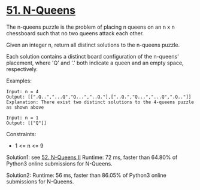 # [51. N-Queens](https://leetcode.com/problems/n-queens/)

The n-queens puzzle is the problem of placing n queens on an n x n chessboard such that no two queens attack each other.

Given an integer n, return all distinct solutions to the n-queens puzzle.

Each solution contains a distinct board configuration of the n-queens' placement, where 'Q' and '.' both indicate a queen and an empty space, respectively.

Examples:

```
Input: n = 4
Output: [[".Q..","...Q","Q...","..Q."],["..Q.","Q...","...Q",".Q.."]]
Explanation: There exist two distinct solutions to the 4-queens puzzle as shown above

Input: n = 1
Output: [["Q"]]
```

Constraints:

- 1 <= n <= 9

Solution1: see [52. N-Queens II](https://leetcode.com/problems/n-queens-ii/) Runtime: 72 ms, faster than 64.80% of Python3 online submissions for N-Queens.

Solution2: Runtime: 56 ms, faster than 86.05% of Python3 online submissions for N-Queens.
